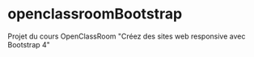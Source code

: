 # openclassroomBootstrap

Projet du cours OpenClassRoom "Créez des sites web responsive avec Bootstrap 4"
